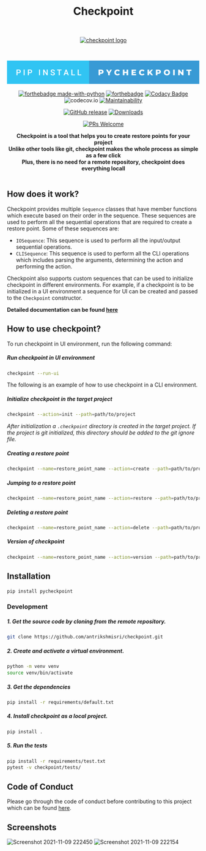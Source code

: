 <h1 align="center">
Checkpoint
 
</h1>
<br />
 
<span align="center">
 
[![checkpoint logo](https://raw.githubusercontent.com/antrikshmisri/checkpoint/master/docs/_static/logo.png)](http://checkpoint.antriksh.live/)
 
<br />
 
[![pip install pycheckpoint](https://raw.githubusercontent.com/antrikshmisri/DATA/34bf992f0f7f6e265d33b193e460ec073579551b/imgs/pip-install-pycheckpoint.svg)](https://github.com/antrikshmisri/checkpoint)
 
[![forthebadge made-with-python](http://ForTheBadge.com/images/badges/made-with-python.svg)](https://www.python.org/) [![forthebadge](https://forthebadge.com/images/badges/built-with-love.svg)](https://forthebadge.com)
 [![Codacy Badge](https://app.codacy.com/project/badge/Grade/db5e64ce3b644109afe0c6ed96f266b8)](https://www.codacy.com/gh/antrikshmisri/checkpoint/dashboard?utm_source=github.com&amp;utm_medium=referral&amp;utm_content=antrikshmisri/checkpoint&amp;utm_campaign=Badge_Grade) ![codecov.io](https://codecov.io/github/antrikshmisri/checkpoint/coverage.svg?branch=master) [![Maintainability](https://api.codeclimate.com/v1/badges/d530dec72a679fe43d46/maintainability)](https://codeclimate.com/github/antrikshmisri/checkpoint/maintainability)
 
 
[![GitHub release](https://img.shields.io/github/release/antrikshmisri/checkpoint)](https://GitHub.com/Naereen/StrapDown.js/releases/) [![Downloads](https://pepy.tech/badge/pycheckpoint)](https://pepy.tech/project/pycheckpoint)
 
 
[![PRs Welcome](https://img.shields.io/badge/PRs-welcome-brightgreen.svg?style=flat-square)](http://makeapullrequest.com)
 
<div>
<b> Checkpoint is a tool that helps you to create restore points for your project <br/>
Unlike other tools like git, checkpoint makes the whole process as simple as a few click <br/>
Plus, there is no need for a remote repository, checkpoint does everything locall <br/>
</b>
 
</div>
</span>
<br />
 
 
## How does it work?
 
Checkpoint provides multiple `Sequence` classes that have member functions which execute based on their order in the sequence. These sequences are used to perform all the sequential operations that are required to create a restore point. Some of these sequences are:
 
* `IOSequence`: This sequence is used to perform all the input/output sequential operations.
* `CLISequence`: This sequence is used to perform all the CLI operations which includes parsing the arguments, determining the action and performing the action.
 
Checkpoint also supports custom sequences that can be used to initialize checkpoint in different environments. For example, if a checkpoint is to be initialized in a UI environment a sequence for UI can be created and passed to the `Checkpoint` constructor.
 
**Detailed documentation can be found [here](http://checkpoint.antriksh.live/)**
 
## How to use checkpoint?
 
To run checkpoint in UI environment, run the following command:
 
##### Run checkpoint in UI environment
```bash
checkpoint --run-ui
```
 
The following is an example of how to use checkpoint in a CLI environment.
 
##### Initialize checkpoint in the target project
```bash
checkpoint --action=init --path=path/to/project
```
*After initialization a `.checkpoint` directory is created in the target project. If the project is git initialized, this directory should be added to the git ignore file.*
 
##### Creating a restore point
```bash
checkpoint --name=restore_point_name --action=create --path=path/to/project
```
 
##### Jumping to a restore point
```bash
checkpoint --name=restore_point_name --action=restore --path=path/to/project
```
 
##### Deleting a restore point
```bash
checkpoint --name=restore_point_name --action=delete --path=path/to/project
```
 
##### Version of checkpoint
```bash
checkpoint --name=restore_point_name --action=version --path=path/to/project
```
 
## Installation
 
`pip install pycheckpoint`
### Development
 
##### 1. Get the source code by cloning from the remote repository.
```bash
git clone https://github.com/antrikshmisri/checkpoint.git
```
 
##### 2. Create and activate a virtual environment.
```bash
python -m venv venv
source venv/bin/activate
```
 
##### 3. Get the dependencies
```bash
pip install -r requirements/default.txt
```
##### 4. Install checkpoint as a local project.
```bash
pip install .
```
##### 5. Run the tests
```bash
pip install -r requirements/test.txt
pytest -v checkpoint/tests/
```
 
## Code of Conduct
 
Please go through the code of conduct before contributing to this project which can be found [here](./CODE_OF_CONDUCT.md).
 
 
## Screenshots
 
<img width="749" alt="Screenshot 2021-11-09 222450" src="https://user-images.githubusercontent.com/54466356/140969067-6e845c1a-dc7d-4985-a0e1-d47583eb0523.png">
 
 
<img width="746" alt="Screenshot 2021-11-09 222154" src="https://user-images.githubusercontent.com/54466356/140968797-ab4fa175-0692-4fdf-937b-5cfb88a8a2ab.png">
 
 
 

